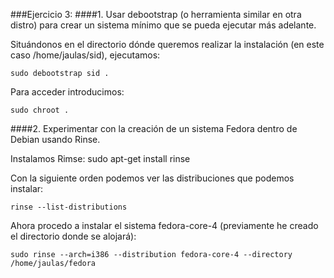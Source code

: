 ###Ejercicio 3: 
####1. Usar debootstrap (o herramienta similar en otra distro) para crear un sistema mínimo que se pueda ejecutar más adelante. 

Situándonos en el directorio dónde queremos realizar la instalación (en este caso /home/jaulas/sid), ejecutamos:

	sudo debootstrap sid .

Para acceder introducimos:

	sudo chroot .

####2. Experimentar con la creación de un sistema Fedora dentro de Debian usando Rinse.

Instalamos Rimse:
	sudo apt-get install rinse

Con la siguiente orden podemos ver las distribuciones que podemos instalar:

	rinse --list-distributions

Ahora procedo a instalar el sistema fedora-core-4 (previamente he creado el directorio donde se alojará):

    sudo rinse --arch=i386 --distribution fedora-core-4 --directory /home/jaulas/fedora

